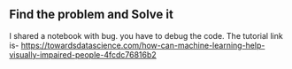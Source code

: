 ## Find the problem and Solve it

I shared a notebook with bug. you have to debug the code. 
The tutorial link is- https://towardsdatascience.com/how-can-machine-learning-help-visually-impaired-people-4fcdc76816b2
